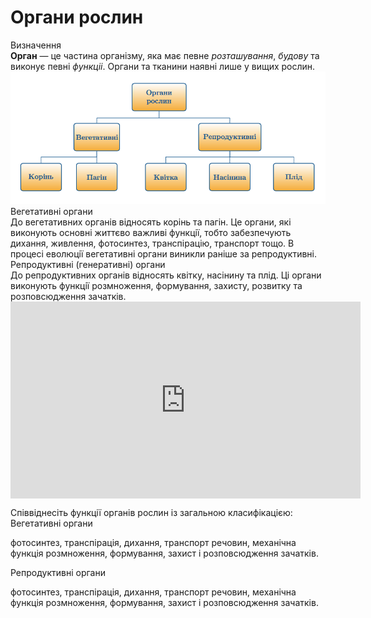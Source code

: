 # Органи рослин
<div class="eoz-wrap">
<span class="eoz">Визначення</span>
<div class="eoz-text">
<b>Орган</b> — це частина органiзму, яка має певне <i>розташування</i>, 
<i>будову</i> та виконує певнi <i>функцiі</i>. Органи та тканини наявнi лише у вищих рослин.
</div>
</div>

<img src="organy.png" alt="Органи рослин"/>

<div class="ebio-wrap">
<span class="ebio">Вегетативнi органи</span>
<div class="ebio-text">
До вегетативних органів вiдносять корiнь та пагiн. Це органи, якi виконують основнi життєво важливi функцiї, тобто забезпечують дихання, живлення, фотосинтез, транспiрацiю, транспорт тощо. В процесi еволюцiї вегетативнi органи виникли ранiше за репродуктивнi.
</div>
</div>


<div class="ebio-wrap">
<span class="ebio">Репродуктивнi (генеративнi) органи</span>
<div class="ebio-text">
До репродуктивних органів вiдносять квiтку, насiнину та плiд. Цi органи виконують функцiї розмноження, формування, захисту, розвитку та розповсюдження зачаткiв.
</div>
</div>

<div class="fluidMedia">
<iframe align="center" width="560" height="315" src="https://www.youtube.com/embed/NRBuLuNPNU4" frameborder="0" allowfullscreen></iframe>
</div>
<div class="popup">
</div>


<quiz correctLabel="correct" incorrectLabel="incorrect" checkLabel="check"> 
    <question text="">
        <p>Співвіднесіть функції органів рослин із загальною класифікацією:<br/>
        Вегетативні органи</p>
        <answer correct>фотосинтез, транспірація, дихання, транспорт речовин, механічна функція</answer>
        <answer>розмноження, формування, захист і розповсюдження зачатків.</answer>
    </question>
    <question text="">
        <p>Репродуктивні органи</p>
        <answer>фотосинтез, транспірація, дихання, транспорт речовин, механічна функція</answer>
        <answer correct>розмноження, формування, захист і розповсюдження зачатків.</answer>
    </question>
</quiz>
